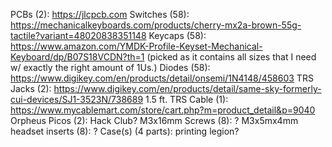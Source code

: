 PCBs (2): https://jlcpcb.com
Switches (58): https://mechanicalkeyboards.com/products/cherry-mx2a-brown-55g-tactile?variant=48020838351148
Keycaps (58): https://www.amazon.com/YMDK-Profile-Keyset-Mechanical-Keyboard/dp/B07S18VCDN?th=1 (picked as it contains all sizes that I need w/ exactly the right amount of 1Us.)
Diodes (58): https://www.digikey.com/en/products/detail/onsemi/1N4148/458603
TRS Jacks (2): https://www.digikey.com/en/products/detail/same-sky-formerly-cui-devices/SJ1-3523N/738689
1.5 ft. TRS Cable (1): https://www.mycablemart.com/store/cart.php?m=product_detail&p=9040
Orpheus Picos (2): Hack Club?
M3x16mm Screws (8): ?
M3x5mx4mm headset inserts (8): ?
Case(s) (4 parts): printing legion?